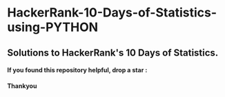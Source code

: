 # HackerRank-10-Days-of-Statistics-using-PYTHON
## Solutions to HackerRank's 10 Days of Statistics.
#### If you found this repository helpful, drop a star :
#### Thankyou

